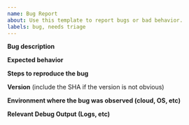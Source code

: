 ```yaml
---
name: Bug Report
about: Use this template to report bugs or bad behavior.
labels: bug, needs triage
---
```


<!-- Please use this template while reporting a bug and provide as much info as possible. Not doing so may delay the bug being addressed. Thanks!
-->

**Bug description**

**Expected behavior**

**Steps to reproduce the bug**

**Version** (include the SHA if the version is not obvious)

**Environment where the bug was observed (cloud, OS, etc)**

**Relevant Debug Output (Logs, etc)**

